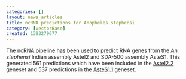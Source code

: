 ```yaml
---
categories: []
layout: news_articles
title: ncRNA predictions for Anopheles stephensi
category: [VectorBase]
created: 1393279677
---
```

The <a href="/info/genome/genebuild/ncrna.html">ncRNA pipeline</a> has been used to predict RNA genes from the <em>An. stephensi</em> Indian assembly AsteI2 and SDA-500 assembly AsteS1. This generated 561 predictions which have been included in the <a href="/organisms/anopheles-stephensi/indian/AsteI2.2">AsteI2.2</a> geneset and 537 predictions in the <a href="/organisms/anopheles-stephensi/sda-500/AsteS1.1">AsteS1.1</a> geneset.
